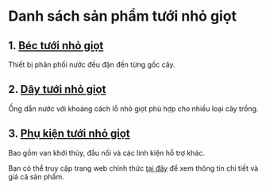 # Danh sách sản phẩm tưới nhỏ giọt

## 1. [Béc tưới nhỏ giọt](https://manhtoanphat.vn/sp/tuoi-nho-giot)
Thiết bị phân phối nước đều đặn đến từng gốc cây.

## 2. [Dây tưới nhỏ giọt](https://manhtoanphat.vn/sp/tuoi-nho-giot)
Ống dẫn nước với khoảng cách lỗ nhỏ giọt phù hợp cho nhiều loại cây trồng.

## 3. [Phụ kiện tưới nhỏ giọt](https://manhtoanphat.vn/sp/tuoi-nho-giot)
Bao gồm van khởi thủy, đầu nối và các linh kiện hỗ trợ khác.

Bạn có thể truy cập trang web chính thức [tại đây](https://manhtoanphat.vn/sp/tuoi-nho-giot) để xem thông tin chi tiết và giá cả sản phẩm.

